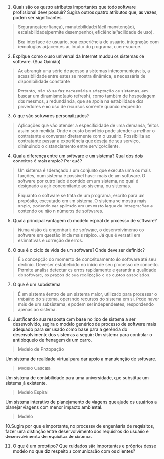 1. Quais são os quatro atributos importantes que todo software profissional
deve possuir? Sugira outros quatro atributos que, as vezes, podem ser
significantes.

> Segurança(confiança), manutebilidade(fácil manutenção), escalabilidade(permite desempenho), eficiência(facilidade de uso). 
> 
> Boa interface de usuário, boa experiência de usuário, integração com tecnologias adjacentes ao intuito do programa, open-source.
>

2. Explique como o uso universal da Internet mudou os sistemas de
software. (Sua Opinião)

> Ao abrangir uma série de acesso a sistemas intercomunicáveis, a acessibilidade entre estes se mostra dinâmica, e necessária de disponibilidade constante. 
>
> Portanto, não só se faz necessária a adaptação de sistemas, em buscar um dinamismo(auto refresh), como também de hospedagem dos mesmos, 
> a redundância, que se apoia na estabilidade dos provedores e no uso de recursos somente quando requerido.



3. O que são softwares personalizados?

> Aplicações que vão atender a especificidade de uma demanda, feitos assim sob medida. Onde o custo benefício pode atender a melhor o contratante
> e conversar diretamente com o usuário. Possibilita ao contratante passar a experiência que deseja de seu serviço, diminuindo o distanciamento entre serviço/cliente.

4. Qual a diferença entre um software e um sistema? Qual dos dois
conceitos é mais amplo? Por quê?

> Um sistema é aderaçado a um conjunto que executa uma ou mais funções, num sistema é possível haver mais de um software. O software por outro lado é contido em um sistema,
> no qual é designado a agir concomitante ao sistema, ou sistemas.
>
> Enquanto o software se trata de um programa, escrito para um propósito, executado em um sistema. O sistema se mostra mais amplo, podendo ser aplicado em um vasto leque
> de intregrações e contendo ou não n números de softwares.

5. Qual a principal vantagem do modelo espiral de processo de software?

> Numa visão da engenharia de software, o desenvolvimento do software em questão inicia mais rápido. Já que é versatil em estimativas e correção de erros.

6. O que é o ciclo de vida de um software? Onde deve ser definido?

> É a concepção do momento de conceituamento do software até seu declínio. Deve ser estabelicido no início de seu processo de conceito.
> Permite analisa detectar os erros rapidamente e garantir a qualidade do software, os prazos de sua realização e os custos associados.

7. O que é um subsistema

> É um sistema dentro de um sistema maior, utilizado para processar o trabalho do sistema, operando recursos do sistema em si. Pode haver mais de um subsistema, e podem ser independentes, respondendo apenas ao sistema.

8. Justificando sua resposta com base no tipo de sistema a ser
desenvolvido, sugira o modelo genérico de processo de software mais
adequado para ser usado como base para a gerência do desenvolvimento
dos sistemas a seguir:
Um sistema para controlar o antibloqueio de frenagem de um carro.
> Modelo de Protopação

Um sistema de realidade virtual para dar apoio a manutenção de software.
> Modelo Cascata

Um sistema de contabilidade para uma universidade, que substitua um
sistema já existente.
> Modelo Espiral

Um sistema interativo de planejamento de viagens que ajude os usuários
a planejar viagens com menor impacto ambiental.
> Modelo


10.Sugira por que e importante, no processo de engenharia de requisitos,
fazer uma distinção entre desenvolvimento dos requisitos do usuário e
desenvolvimento de requisitos de sistema.



11. O que é um protótipo? Que cuidados são importantes e próprios desse
modelo no que diz respeito a comunicação com os clientes?
